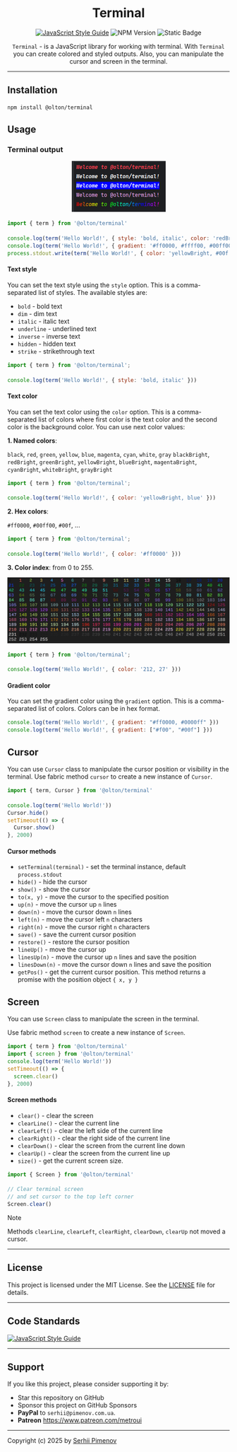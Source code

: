 <div align="center">

# Terminal

[![JavaScript Style Guide](https://img.shields.io/badge/code_style-standard-brightgreen.svg)](https://standardjs.com)
![NPM Version](https://img.shields.io/npm/v/%40olton%2Fterminal)
![Static Badge](https://img.shields.io/badge/dependencies-none-green)

`Terminal` - is a JavaScript library for working with terminal. 
With `Terminal` you can create colored and styled outputs. Also, you can manipulate the cursor and screen in the terminal.

</div>

---

## Installation

```bash
npm install @olton/terminal
```

## Usage

### Terminal output

<div align="center">

![img.png](output.png)

</div>


```javascript
import { term } from '@olton/terminal'

console.log(term('Hello World!', { style: 'bold, italic', color: 'redBright' }))
console.log(term('Hello World!', { gradient: '#ff0000, #ffff00, #00ff00, #00ffff, #0000ff, #ff00ff' }))
process.stdout.write(term('Hello World!', { color: 'yellowBright, #00f' }) + '\n')
```

#### Text style

You can set the text style using the `style` option. This is a comma-separated list of styles. The available styles are:
- `bold` - bold text
- `dim` - dim text
- `italic` - italic text
- `underline` - underlined text
- `inverse` - inverse text
- `hidden` - hidden text
- `strike` - strikethrough text

```js
import { term } from '@olton/terminal';

console.log(term('Hello World!', { style: 'bold, italic' }))
```

#### Text color
You can set the text color using the `color` option. This is a comma-separated list of colors where first color is the text color and the second color is the background color. You can use next color values:

**1. Named colors**:

`black`, `red`, `green`, `yellow`, `blue`, `magenta`, `cyan`, `white`, `gray`
`blackBright`, `redBright`, `greenBright`, `yellowBright`, `blueBright`, `magentaBright`, `cyanBright`, `whiteBright`, `grayBright`

```js
import { term } from '@olton/terminal';

console.log(term('Hello World!', { color: 'yellowBright, blue' }))
```

**2. Hex colors**: 

`#ff0000`, `#00ff00`, `#00f`, ...

```js
import { term } from '@olton/terminal';

console.log(term('Hello World!', { color: '#ff0000' }))
```

**3. Color index**: from 0 to 255.

![](colors-indexes.png)

```js
import { term } from '@olton/terminal';

console.log(term('Hello World!', { color: '212, 27' }))
```


#### Gradient color
You can set the gradient color using the `gradient` option. 
This is a comma-separated list of colors.
Colors can be in hex format.

```javascript
console.log(term('Hello World!', { gradient: "#ff0000, #0000ff" }))
console.log(term('Hello World!', { gradient: ["#f00", "#00f"] }))
```

## Cursor

You can use `Cursor` class to manipulate the cursor position or visibility in the terminal.
Use fabric method `cursor` to create a new instance of `Cursor`.

```javascript
import { term, Cursor } from '@olton/terminal'

console.log(term('Hello World!'))
Cursor.hide()
setTimeout(() => {
  Cursor.show()
}, 2000)
```

#### Cursor methods
- `setTerminal(terminal)` - set the terminal instance, default `process.stdout`
- `hide()` - hide the cursor
- `show()` - show the cursor
- `to(x, y)` - move the cursor to the specified position
- `up(n)` - move the cursor up `n` lines
- `down(n)` - move the cursor down `n` lines
- `left(n)` - move the cursor left `n` characters
- `right(n)` - move the cursor right `n` characters
- `save()` - save the current cursor position
- `restore()` - restore the cursor position
- `lineUp()` - move the cursor up 
- `linesUp(n)` - move the cursor up `n` lines and save the position
- `linesDown(n)` - move the cursor down `n` lines and save the position
- `getPos()` - get the current cursor position. This method returns a promise with the position object `{ x, y }`

## Screen

You can use `Screen` class to manipulate the screen in the terminal.

Use fabric method `screen` to create a new instance of `Screen`.

```javascript
import { term } from '@olton/terminal'
import { screen } from '@olton/terminal'
console.log(term('Hello World!'))
setTimeout(() => {
  screen.clear()
}, 2000)
```

#### Screen methods
- `clear()` - clear the screen
- `clearLine()` - clear the current line
- `clearLeft()` - clear the left side of the current line
- `clearRight()` - clear the right side of the current line
- `clearDown()` - clear the screen from the current line down
- `clearUp()` - clear the screen from the current line up
- `size()` - get the current screen size.

```js
import { Screen } from '@olton/terminal'

// Clear terminal screen 
// and set cursor to the top left corner
Screen.clear()
```

> [!NOTE]
> Methods `clearLine`, `clearLeft`, `clearRight`, `clearDown`, `clearUp` not moved a cursor.

---
## License

This project is licensed under the MIT License. See the [LICENSE](LICENSE) file for details.

---
## Code Standards

[![JavaScript Style Guide](https://cdn.rawgit.com/standard/standard/master/badge.svg)](https://github.com/standard/standard)

---

## Support

If you like this project, please consider supporting it by:

+ Star this repository on GitHub
+ Sponsor this project on GitHub Sponsors
+ **PayPal** to `serhii@pimenov.com.ua`.
+ **Patreon** https://www.patreon.com/metroui

---

Copyright (c) 2025 by [Serhii Pimenov](https://pimenov.com.ua)
